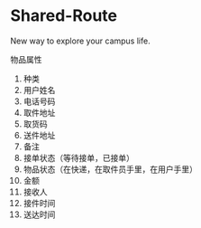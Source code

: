 # Shared-Route

New way to explore your campus life.

物品属性

1. 种类
2. 用户姓名
3. 电话号码
4. 取件地址
5. 取货码
6. 送件地址
7. 备注
8. 接单状态（等待接单，已接单）
9. 物品状态（在快递，在取件员手里，在用户手里）
10. 金额
11. 接收人
12. 接件时间
13. 送达时间

